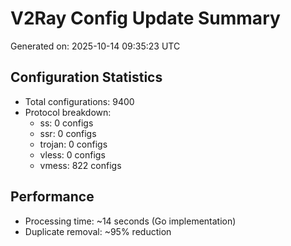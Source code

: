 # V2Ray Config Update Summary
Generated on: 2025-10-14 09:35:23 UTC

## Configuration Statistics
- Total configurations: 9400
- Protocol breakdown:
  - ss: 0 configs
  - ssr: 0 configs
  - trojan: 0 configs
  - vless: 0 configs
  - vmess: 822 configs

## Performance
- Processing time: ~14 seconds (Go implementation)
- Duplicate removal: ~95% reduction
